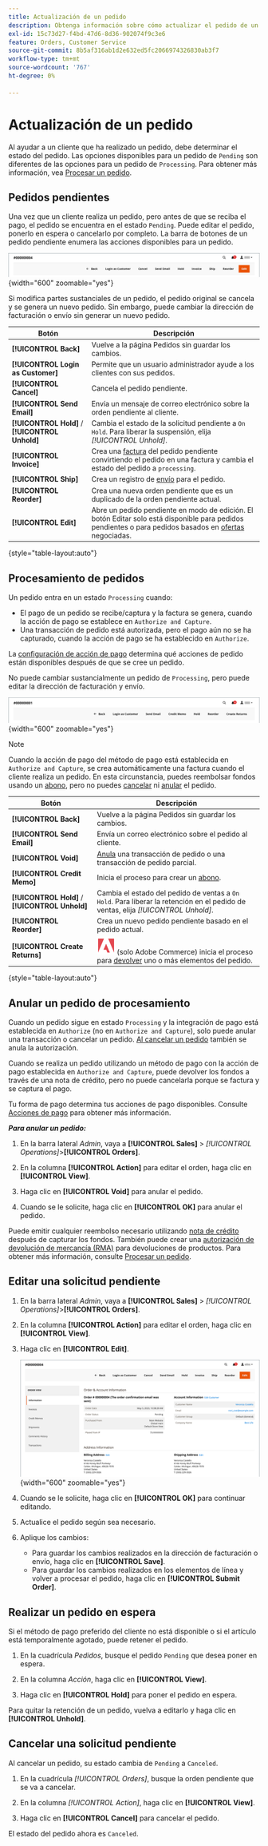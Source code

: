 ```yaml
---
title: Actualización de un pedido
description: Obtenga información sobre cómo actualizar el pedido de un cliente en Admin.
exl-id: 15c73d27-f4bd-47d6-8d36-902074f9c3e6
feature: Orders, Customer Service
source-git-commit: 8b5af316ab1d2e632ed5fc2066974326830ab3f7
workflow-type: tm+mt
source-wordcount: '767'
ht-degree: 0%

---
```


# Actualización de un pedido

Al ayudar a un cliente que ha realizado un pedido, debe determinar el estado del pedido. Las opciones disponibles para un pedido de `Pending` son diferentes de las opciones para un pedido de `Processing`. Para obtener más información, vea [Procesar un pedido](order-processing.md).

## Pedidos pendientes

Una vez que un cliente realiza un pedido, pero antes de que se reciba el pago, el pedido se encuentra en el estado `Pending`. Puede editar el pedido, ponerlo en espera o cancelarlo por completo. La barra de botones de un pedido pendiente enumera las acciones disponibles para un pedido.

![Opciones de pedidos pendientes](./assets/order-button-bar-pending.png){width="600" zoomable="yes"}

Si modifica partes sustanciales de un pedido, el pedido original se cancela y se genera un nuevo pedido. Sin embargo, puede cambiar la dirección de facturación o envío sin generar un nuevo pedido.

| Botón | Descripción |
|--- |--- |
| **[!UICONTROL Back]** | Vuelve a la página Pedidos sin guardar los cambios. |
| **[!UICONTROL Login as Customer]** | Permite que un usuario administrador ayude a los clientes con sus pedidos. |
| **[!UICONTROL Cancel]** | Cancela el pedido pendiente. |
| **[!UICONTROL Send Email]** | Envía un mensaje de correo electrónico sobre la orden pendiente al cliente. |
| **[!UICONTROL Hold]** / **[!UICONTROL Unhold]** | Cambia el estado de la solicitud pendiente a `On Hold`. Para liberar la suspensión, elija _[!UICONTROL Unhold]_. |
| **[!UICONTROL Invoice]** | Crea una [factura](invoices.md#create-an-invoice) del pedido pendiente convirtiendo el pedido en una factura y cambia el estado del pedido a `processing`. |
| **[!UICONTROL Ship]** | Crea un registro de [envío](shipments.md#create-a-shipment) para el pedido. |
| **[!UICONTROL Reorder]** | Crea una nueva orden pendiente que es un duplicado de la orden pendiente actual. |
| **[!UICONTROL Edit]** | Abre un pedido pendiente en modo de edición. El botón Editar solo está disponible para pedidos pendientes o para pedidos basados en [ofertas](../b2b/quotes.md) negociadas. |

{style="table-layout:auto"}

## Procesamiento de pedidos

Un pedido entra en un estado `Processing` cuando:

* El pago de un pedido se recibe/captura y la factura se genera, cuando la acción de pago se establece en `Authorize and Capture`.
* Una transacción de pedido está autorizada, pero el pago aún no se ha capturado, cuando la acción de pago se ha establecido en `Authorize`.

La [configuración de acción de pago](../configuration-reference/sales/payment-methods.md#payment-actions) determina qué acciones de pedido están disponibles después de que se cree un pedido.

No puede cambiar sustancialmente un pedido de `Processing`, pero puede editar la dirección de facturación y envío.

![Opciones de orden de procesamiento](./assets/order-button-bar-processing.png){width="600" zoomable="yes"}

>[!NOTE]
>
>Cuando la acción de pago del método de pago está establecida en `Authorize and Capture`, se crea automáticamente una factura cuando el cliente realiza un pedido. En esta circunstancia, puedes reembolsar fondos usando un [abono](credit-memo-create.md), pero no puedes [cancelar](#cancel-a-pending-order) ni [anular](#void-a-processing-order) el pedido.

| Botón | Descripción |
|--- |--- |
| **[!UICONTROL Back]** | Vuelve a la página Pedidos sin guardar los cambios. |
| **[!UICONTROL Send Email]** | Envía un correo electrónico sobre el pedido al cliente. |
| **[!UICONTROL Void]** | [Anula](#void-a-processing-order) una transacción de pedido o una transacción de pedido parcial. |
| **[!UICONTROL Credit Memo]** | Inicia el proceso para crear un [abono](credit-memo-create.md). |
| **[!UICONTROL Hold]** / **[!UICONTROL Unhold]** | Cambia el estado del pedido de ventas a `On Hold`. Para liberar la retención en el pedido de ventas, elija _[!UICONTROL Unhold]_. |
| **[!UICONTROL Reorder]** | Crea un nuevo pedido pendiente basado en el pedido actual. |
| **[!UICONTROL Create Returns]** | ![Adobe Commerce](../assets/adobe-logo.svg) (solo Adobe Commerce) inicia el proceso para [devolver](returns.md) uno o más elementos del pedido. |

{style="table-layout:auto"}

## Anular un pedido de procesamiento

Cuando un pedido sigue en estado `Processing` y la integración de pago está establecida en `Authorize` (no en `Authorize and Capture`), solo puede anular una transacción o cancelar un pedido. [Al cancelar un pedido](#cancel-a-pending-order) también se anula la autorización.

Cuando se realiza un pedido utilizando un método de pago con la acción de pago establecida en `Authorize and Capture`, puede devolver los fondos a través de una nota de crédito, pero no puede cancelarla porque se factura y se captura el pago.

Tu forma de pago determina tus acciones de pago disponibles. Consulte [Acciones de pago](../configuration-reference/sales/payment-methods.md#payment-actions) para obtener más información.

**_Para anular un pedido:_**

1. En la barra lateral _Admin_, vaya a **[!UICONTROL Sales]** > _[!UICONTROL Operations]_>**[!UICONTROL Orders]**.

1. En la columna **[!UICONTROL Action]** para editar el orden, haga clic en **[!UICONTROL View]**.

1. Haga clic en **[!UICONTROL Void]** para anular el pedido.

1. Cuando se le solicite, haga clic en **[!UICONTROL OK]** para anular el pedido.

Puede emitir cualquier reembolso necesario utilizando [nota de crédito](credit-memo-create.md) después de capturar los fondos. También puede crear una [autorización de devolución de mercancía (RMA)](returns.md) para devoluciones de productos. Para obtener más información, consulte [Procesar un pedido](order-processing.md).

## Editar una solicitud pendiente

1. En la barra lateral _Admin_, vaya a **[!UICONTROL Sales]** > _[!UICONTROL Operations]_>**[!UICONTROL Orders]**.

1. En la columna **[!UICONTROL Action]** para editar el orden, haga clic en **[!UICONTROL View]**.

1. Haga clic en **[!UICONTROL Edit]**.

   ![Editar pedido](./assets/order-edit.png){width="600" zoomable="yes"}

1. Cuando se le solicite, haga clic en **[!UICONTROL OK]** para continuar editando.

1. Actualice el pedido según sea necesario.

1. Aplique los cambios:
   * Para guardar los cambios realizados en la dirección de facturación o envío, haga clic en **[!UICONTROL Save]**.
   * Para guardar los cambios realizados en los elementos de línea y volver a procesar el pedido, haga clic en **[!UICONTROL Submit Order]**.

## Realizar un pedido en espera

Si el método de pago preferido del cliente no está disponible o si el artículo está temporalmente agotado, puede retener el pedido.

1. En la cuadrícula _Pedidos_, busque el pedido `Pending` que desea poner en espera.

1. En la columna _Acción_, haga clic en **[!UICONTROL View]**.

1. Haga clic en **[!UICONTROL Hold]** para poner el pedido en espera.

Para quitar la retención de un pedido, vuelva a editarlo y haga clic en **[!UICONTROL Unhold]**.

## Cancelar una solicitud pendiente

Al cancelar un pedido, su estado cambia de `Pending` a `Canceled`.

1. En la cuadrícula _[!UICONTROL Orders]_, busque la orden pendiente que se va a cancelar.

1. En la columna _[!UICONTROL Action]_, haga clic en **[!UICONTROL View]**.

1. Haga clic en **[!UICONTROL Cancel]** para cancelar el pedido.

El estado del pedido ahora es `Canceled`.
